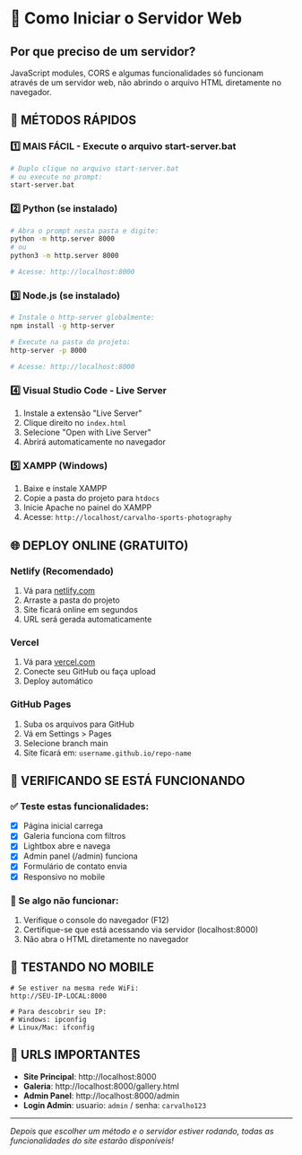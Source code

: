 # 🚀 Como Iniciar o Servidor Web

## Por que preciso de um servidor?
JavaScript modules, CORS e algumas funcionalidades só funcionam através de um servidor web, não abrindo o arquivo HTML diretamente no navegador.

## 🎯 MÉTODOS RÁPIDOS

### 1️⃣ **MAIS FÁCIL - Execute o arquivo start-server.bat**
```bash
# Duplo clique no arquivo start-server.bat
# ou execute no prompt:
start-server.bat
```

### 2️⃣ **Python (se instalado)**
```bash
# Abra o prompt nesta pasta e digite:
python -m http.server 8000
# ou
python3 -m http.server 8000

# Acesse: http://localhost:8000
```

### 3️⃣ **Node.js (se instalado)**
```bash
# Instale o http-server globalmente:
npm install -g http-server

# Execute na pasta do projeto:
http-server -p 8000

# Acesse: http://localhost:8000
```

### 4️⃣ **Visual Studio Code - Live Server**
1. Instale a extensão "Live Server"
2. Clique direito no `index.html`
3. Selecione "Open with Live Server"
4. Abrirá automaticamente no navegador

### 5️⃣ **XAMPP (Windows)**
1. Baixe e instale XAMPP
2. Copie a pasta do projeto para `htdocs`
3. Inicie Apache no painel do XAMPP
4. Acesse: `http://localhost/carvalho-sports-photography`

## 🌐 DEPLOY ONLINE (GRATUITO)

### **Netlify** (Recomendado)
1. Vá para [netlify.com](https://netlify.com)
2. Arraste a pasta do projeto
3. Site ficará online em segundos
4. URL será gerada automaticamente

### **Vercel**
1. Vá para [vercel.com](https://vercel.com)
2. Conecte seu GitHub ou faça upload
3. Deploy automático

### **GitHub Pages**
1. Suba os arquivos para GitHub
2. Vá em Settings > Pages
3. Selecione branch main
4. Site ficará em: `username.github.io/repo-name`

## 🔧 VERIFICANDO SE ESTÁ FUNCIONANDO

### ✅ Teste estas funcionalidades:
- [x] Página inicial carrega
- [x] Galeria funciona com filtros
- [x] Lightbox abre e navega
- [x] Admin panel (/admin) funciona
- [x] Formulário de contato envia
- [x] Responsivo no mobile

### 🚨 Se algo não funcionar:
1. Verifique o console do navegador (F12)
2. Certifique-se que está acessando via servidor (localhost:8000)
3. Não abra o HTML diretamente no navegador

## 📱 TESTANDO NO MOBILE
```
# Se estiver na mesma rede WiFi:
http://SEU-IP-LOCAL:8000

# Para descobrir seu IP:
# Windows: ipconfig
# Linux/Mac: ifconfig
```

## 🎉 URLS IMPORTANTES
- **Site Principal**: http://localhost:8000
- **Galeria**: http://localhost:8000/gallery.html  
- **Admin Panel**: http://localhost:8000/admin
- **Login Admin**: usuario: `admin` / senha: `carvalho123`

---
*Depois que escolher um método e o servidor estiver rodando, todas as funcionalidades do site estarão disponíveis!*